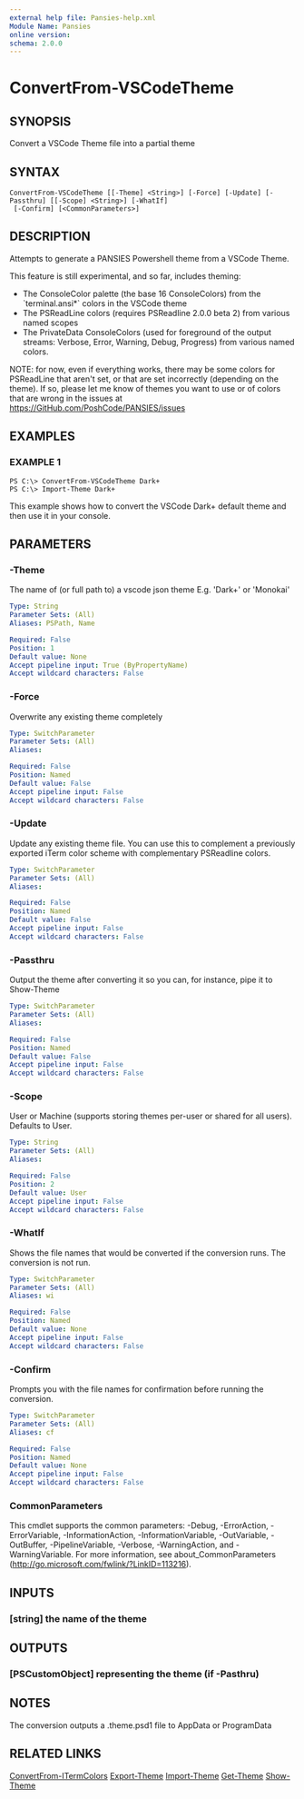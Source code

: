 ```yaml
---
external help file: Pansies-help.xml
Module Name: Pansies
online version: 
schema: 2.0.0
---
```


# ConvertFrom-VSCodeTheme

## SYNOPSIS
Convert a VSCode Theme file into a partial theme

## SYNTAX

```
ConvertFrom-VSCodeTheme [[-Theme] <String>] [-Force] [-Update] [-Passthru] [[-Scope] <String>] [-WhatIf]
 [-Confirm] [<CommonParameters>]
```

## DESCRIPTION
Attempts to generate a PANSIES Powershell theme from a VSCode Theme.

This feature is still experimental, and so far, includes theming:

- The ConsoleColor palette (the base 16 ConsoleColors) from the \`terminal.ansi*\` colors in the VSCode theme
- The PSReadLine colors (requires PSReadline 2.0.0 beta 2) from various named scopes
- The PrivateData ConsoleColors (used for foreground of the output streams: Verbose, Error, Warning, Debug, Progress) from various named colors.

NOTE: for now, even if everything works, there may be some colors for PSReadLine that aren't set, or that are set incorrectly (depending on the theme).
If so, please let me know of themes you want to use or of colors that are wrong in the issues at https://GitHub.com/PoshCode/PANSIES/issues

## EXAMPLES

### EXAMPLE 1
```
PS C:\> ConvertFrom-VSCodeTheme Dark+
PS C:\> Import-Theme Dark+
```

This example shows how to convert the VSCode Dark+ default theme and then use it in your console.

## PARAMETERS

### -Theme
The name of (or full path to) a vscode json theme
E.g.
'Dark+' or 'Monokai'

```yaml
Type: String
Parameter Sets: (All)
Aliases: PSPath, Name

Required: False
Position: 1
Default value: None
Accept pipeline input: True (ByPropertyName)
Accept wildcard characters: False
```

### -Force
Overwrite any existing theme completely

```yaml
Type: SwitchParameter
Parameter Sets: (All)
Aliases: 

Required: False
Position: Named
Default value: False
Accept pipeline input: False
Accept wildcard characters: False
```

### -Update
Update any existing theme file. You can use this to complement a previously exported iTerm color scheme with complementary PSReadline colors.

```yaml
Type: SwitchParameter
Parameter Sets: (All)
Aliases: 

Required: False
Position: Named
Default value: False
Accept pipeline input: False
Accept wildcard characters: False
```

### -Passthru
Output the theme after converting it so you can, for instance, pipe it to Show-Theme

```yaml
Type: SwitchParameter
Parameter Sets: (All)
Aliases: 

Required: False
Position: Named
Default value: False
Accept pipeline input: False
Accept wildcard characters: False
```

### -Scope
User or Machine (supports storing themes per-user or shared for all users). Defaults to User.

```yaml
Type: String
Parameter Sets: (All)
Aliases: 

Required: False
Position: 2
Default value: User
Accept pipeline input: False
Accept wildcard characters: False
```

### -WhatIf
Shows the file names that would be converted if the conversion runs.
The conversion is not run.

```yaml
Type: SwitchParameter
Parameter Sets: (All)
Aliases: wi

Required: False
Position: Named
Default value: None
Accept pipeline input: False
Accept wildcard characters: False
```

### -Confirm
Prompts you with the file names for confirmation before running the conversion.

```yaml
Type: SwitchParameter
Parameter Sets: (All)
Aliases: cf

Required: False
Position: Named
Default value: None
Accept pipeline input: False
Accept wildcard characters: False
```

### CommonParameters
This cmdlet supports the common parameters: -Debug, -ErrorAction, -ErrorVariable, -InformationAction, -InformationVariable, -OutVariable, -OutBuffer, -PipelineVariable, -Verbose, -WarningAction, and -WarningVariable. For more information, see about_CommonParameters (http://go.microsoft.com/fwlink/?LinkID=113216).

## INPUTS

### [string] the name of the theme

## OUTPUTS

### [PSCustomObject] representing the theme (if -Pasthru)

## NOTES
The conversion outputs a .theme.psd1 file to AppData or ProgramData

## RELATED LINKS

[ConvertFrom-ITermColors](ConvertFrom-ITermColors.md)
[Export-Theme](Export-Theme.md)
[Import-Theme](Import-Theme.md)
[Get-Theme](Get-Theme.md)
[Show-Theme](Show-Theme.md)